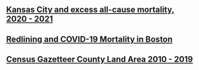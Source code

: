 ## [Kansas City and excess all-cause mortality, 2020 - 2021](https://github.com/victoriapfisher/Kansas_City_Excess_Mort.git)

## [Redlining and COVID-19 Mortality in Boston](https://github.com/victoriapfisher/Redlining_PLOSOne.git)

## [Census Gazetteer County Land Area 2010 - 2019](https://github.com/victoriapfisher/Place/tree/f16682ce92a2abc62bde538916c569ddd564c36a/data)

